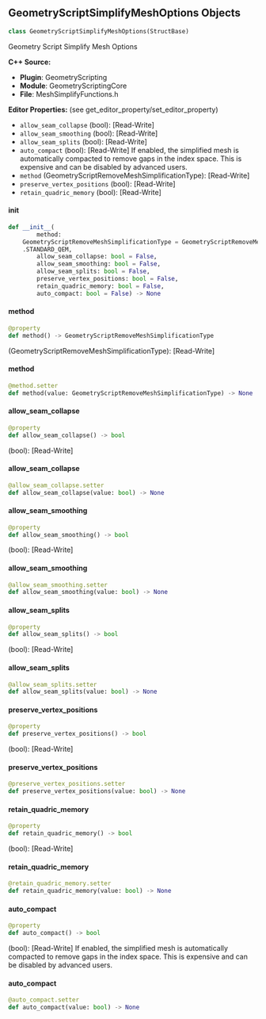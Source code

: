 ## GeometryScriptSimplifyMeshOptions Objects

```python
class GeometryScriptSimplifyMeshOptions(StructBase)
```

Geometry Script Simplify Mesh Options

**C++ Source:**

- **Plugin**: GeometryScripting
- **Module**: GeometryScriptingCore
- **File**: MeshSimplifyFunctions.h

**Editor Properties:** (see get_editor_property/set_editor_property)

- ``allow_seam_collapse`` (bool):  [Read-Write]
- ``allow_seam_smoothing`` (bool):  [Read-Write]
- ``allow_seam_splits`` (bool):  [Read-Write]
- ``auto_compact`` (bool):  [Read-Write] If enabled, the simplified mesh is automatically compacted to remove gaps in the index space. This is expensive and can be disabled by advanced users.
- ``method`` (GeometryScriptRemoveMeshSimplificationType):  [Read-Write]
- ``preserve_vertex_positions`` (bool):  [Read-Write]
- ``retain_quadric_memory`` (bool):  [Read-Write]

<a id="unreal.GeometryScriptSimplifyMeshOptions.__init__"></a>

#### __init__

```python
def __init__(
        method:
    GeometryScriptRemoveMeshSimplificationType = GeometryScriptRemoveMeshSimplificationType
    .STANDARD_QEM,
        allow_seam_collapse: bool = False,
        allow_seam_smoothing: bool = False,
        allow_seam_splits: bool = False,
        preserve_vertex_positions: bool = False,
        retain_quadric_memory: bool = False,
        auto_compact: bool = False) -> None
```

<a id="unreal.GeometryScriptSimplifyMeshOptions.method"></a>

#### method

```python
@property
def method() -> GeometryScriptRemoveMeshSimplificationType
```

(GeometryScriptRemoveMeshSimplificationType):  [Read-Write]

<a id="unreal.GeometryScriptSimplifyMeshOptions.method"></a>

#### method

```python
@method.setter
def method(value: GeometryScriptRemoveMeshSimplificationType) -> None
```

<a id="unreal.GeometryScriptSimplifyMeshOptions.allow_seam_collapse"></a>

#### allow_seam_collapse

```python
@property
def allow_seam_collapse() -> bool
```

(bool):  [Read-Write]

<a id="unreal.GeometryScriptSimplifyMeshOptions.allow_seam_collapse"></a>

#### allow_seam_collapse

```python
@allow_seam_collapse.setter
def allow_seam_collapse(value: bool) -> None
```

<a id="unreal.GeometryScriptSimplifyMeshOptions.allow_seam_smoothing"></a>

#### allow_seam_smoothing

```python
@property
def allow_seam_smoothing() -> bool
```

(bool):  [Read-Write]

<a id="unreal.GeometryScriptSimplifyMeshOptions.allow_seam_smoothing"></a>

#### allow_seam_smoothing

```python
@allow_seam_smoothing.setter
def allow_seam_smoothing(value: bool) -> None
```

<a id="unreal.GeometryScriptSimplifyMeshOptions.allow_seam_splits"></a>

#### allow_seam_splits

```python
@property
def allow_seam_splits() -> bool
```

(bool):  [Read-Write]

<a id="unreal.GeometryScriptSimplifyMeshOptions.allow_seam_splits"></a>

#### allow_seam_splits

```python
@allow_seam_splits.setter
def allow_seam_splits(value: bool) -> None
```

<a id="unreal.GeometryScriptSimplifyMeshOptions.preserve_vertex_positions"></a>

#### preserve_vertex_positions

```python
@property
def preserve_vertex_positions() -> bool
```

(bool):  [Read-Write]

<a id="unreal.GeometryScriptSimplifyMeshOptions.preserve_vertex_positions"></a>

#### preserve_vertex_positions

```python
@preserve_vertex_positions.setter
def preserve_vertex_positions(value: bool) -> None
```

<a id="unreal.GeometryScriptSimplifyMeshOptions.retain_quadric_memory"></a>

#### retain_quadric_memory

```python
@property
def retain_quadric_memory() -> bool
```

(bool):  [Read-Write]

<a id="unreal.GeometryScriptSimplifyMeshOptions.retain_quadric_memory"></a>

#### retain_quadric_memory

```python
@retain_quadric_memory.setter
def retain_quadric_memory(value: bool) -> None
```

<a id="unreal.GeometryScriptSimplifyMeshOptions.auto_compact"></a>

#### auto_compact

```python
@property
def auto_compact() -> bool
```

(bool):  [Read-Write] If enabled, the simplified mesh is automatically compacted to remove gaps in the index space. This is expensive and can be disabled by advanced users.

<a id="unreal.GeometryScriptSimplifyMeshOptions.auto_compact"></a>

#### auto_compact

```python
@auto_compact.setter
def auto_compact(value: bool) -> None
```

<a id="unreal.GeometryScriptSpatialQueryOptions"></a>